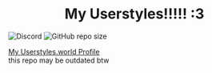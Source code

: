 <h1 align="center">My Userstyles!!!!! :3</h1>

![Discord](https://img.shields.io/discord/1177690010963677297?style=flat&logo=Discord&logoColor=white&label=server%20where%20u%20can%20find%20me%20doin%20updates&labelColor=5865F2)
![GitHub repo size](https://img.shields.io/github/repo-size/kingofcube/userstyles-that-i-made?logo=github&logoColor=white&labelColor=333)





[My Userstyles.world Profile](https://userstyles.world/user/thebisexual)\
this repo may be outdated btw

